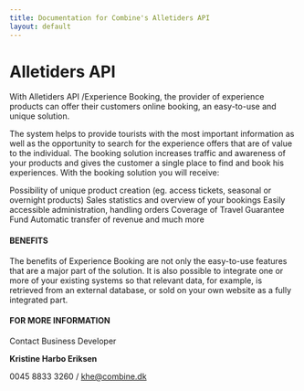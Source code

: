 ```yaml
---
title: Documentation for Combine's Alletiders API
layout: default
---
```


# Alletiders API

With Alletiders API /Experience Booking, the provider of experience products can offer their customers online booking, an easy-to-use and unique solution.

The system helps to provide tourists with the most important information as well as the opportunity to search for the experience offers that are of value to the individual. The booking solution increases traffic and awareness of your products and gives the customer a single place to find and book his experiences. With the booking solution you will receive:

Possibility of unique product creation (eg. access tickets, seasonal or overnight products)
Sales statistics and overview of your bookings
Easily accessible administration, handling orders
Coverage of Travel Guarantee Fund
Automatic transfer of revenue and much more




#### BENEFITS

The benefits of Experience Booking are not only the easy-to-use features that are a major part of the solution. It is also possible to integrate one or more of your existing systems so that relevant data, for example, is retrieved from an external database, or sold on your own website as a fully integrated part.




#### FOR MORE INFORMATION
Contact Business Developer 

**Kristine Harbo Eriksen**

0045 8833 3260 / khe@combine.dk
